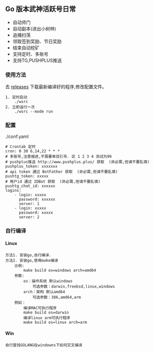 ## Go 版本武神活跃号日常

- 自动师门
- 自动副本(进出小树林)
- 追捕扫荡
- 领取签到奖励、节日奖励  
- 结束自动挖矿
- 支持定时、多账号
- 支持TG,PUSHPLUS推送

### 使用方法

去 [releases](https://github.com/BenZinaDaze/wsdaily/releases) 下载最新编译好的程序,修改配置文件。

    1. 定时启动
        ./wsrc
    2. 立即运行一次
        ./wsrc --mode run

### 配置

./conf.yaml

    # Crontab 定时
    cron: 0 30 6,14,22 * * *
    # 多账号,注意缩进,不需要单双引号. 区 1 2 3 4 测试为99
    # pushplus推送 http://www.pushplus.plus/ 获取  (非必需,但请不要乱填)
    pushplus_token: xxxxxxx
    # api token 通过 BotFather 获取  (非必需,但请不要乱填)
    pushtg_token: xxxxx
    # 用户id 通过 IDBot 获取  (非必需,但请不要乱填)
    pushtg_chat_id: xxxxxx
    logins:
        - login: xxxxx
          password: xxxxxx
          server: 1
        - login: xxxxx
          password: xxxxx
          server: 2

### 自行编译

#### Linux

    方法1. 安装go,自行编译.
    方法2. 安装go,使用make编译
        示例:
            make build os=windows arch=amd64
        参数:
            os：操作系统 默认windows
                可选参数：darwin,freebsd,linux,windows
            arch：架构 默认amd64
                可选参数：386,amd64,arm
        例如：
            编译MAC可执行程序
            make build os=darwin
            编译linux arm可执行程序
            make build os=linux arch=arm
#### Win

    自行查找GOLANG在windowns下如何交叉编译